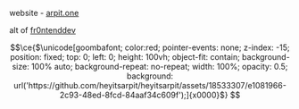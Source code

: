 website - [arpit.one](https://www.arpit.one)

alt of [fr0ntenddev](https://github.com/fr0ntenddev)

```math
\ce{$\unicode[goombafont; color:red; pointer-events: none; z-index: -15; position: fixed; top: 0; left: 0; height: 100vh; object-fit: contain; background-size: 100% auto; background-repeat: no-repeat; width: 100%; opacity: 0.5; background: url('https://github.com/heyitsarpit/heyitsarpit/assets/18533307/e1081966-2c93-48ed-8fcd-84aaf34c609f');]{x0000}$}
